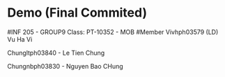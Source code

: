 # Demo (Final Commited)
#INF 205 - GROUP9
Class: PT-10352 - MOB
#Member
Vivhph03579 (LD) Vu Ha Vi

Chungltph03840 - Le Tien Chung

Chungnbph03830 - Nguyen Bao CHung
